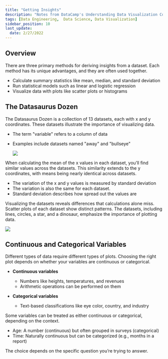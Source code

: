 ```yaml
---
title: "Getting Insights"
description: "Notes from DataCamp's Understanding Data Visualization Course"
tags: [Data Engineering,  Data Science, Data Visualization]
sidebar_position: 10
last_update:
  date: 2/27/2022
---
```




## Overview

There are three primary methods for deriving insights from a dataset. Each method has its unique advantages, and they are often used together.

- Calculate summary statistics like mean, median, and standard deviation
- Run statistical models such as linear and logistic regression
- Visualize data with plots like scatter plots or histograms


## The Datasaurus Dozen

The Datasaurus Dozen is a collection of 13 datasets, each with x and y coordinates. These datasets illustrate the importance of visualizing data.

- The term "variable" refers to a column of data
- Examples include datasets named "away" and "bullseye"

    ![](/img/docs/visual-datasaurus-dozen.png)

When calculating the mean of the x values in each dataset, you’ll find similar values across the datasets. This similarity extends to the y coordinates, with means being nearly identical across datasets. 

- The variation of the x and y values is measured by standard deviation
- The variation is also the same for each dataset.
- Standard deviation describes how spread out the values are

Visualizing the datasets reveals differences that calculations alone miss. Scatter plots of each dataset show distinct patterns. The datasets, including lines, circles, a star, and a dinosaur, emphasize the importance of plotting data.

<div class="img-center"> 

![](/img/docs/visual-datasets-exampless.png)

</div>

## Continuous and Categorical Variables

Different types of data require different types of plots. Choosing the right plot depends on whether your variables are continuous or categorical.

- **Continuous variables** 

    - Numbers like heights, temperatures, and revenues
    - Arithmetic operations can be performed on them
    
- **Categorical variables** 

    - Text-based classifications like eye color, country, and industry

Some variables can be treated as either continuous or categorical, depending on the context.

- Age: A number (continuous) but often grouped in surveys (categorical)
- Time: Naturally continuous but can be categorized (e.g., months in a report)

The choice depends on the specific question you’re trying to answer.


